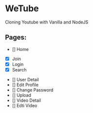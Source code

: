 # WeTube

Cloning Youtube with Vanilla and NodeJS

## Pages:

- [] Home
- [x] Join
- [x] Login
- [x] Search
- [] User Detail
- [] Edit Profile
- [] Change Password
- [] Upload
- [] Video Detail
- [] Edti Video
